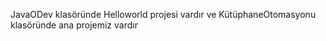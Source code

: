 JavaODev klasöründe Helloworld projesi vardır ve KütüphaneOtomasyonu klasöründe ana projemiz vardır
